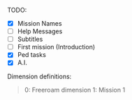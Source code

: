 TODO:
- [x] Mission Names
- [ ] Help Messages
- [ ] Subtitles
- [ ] First mission (Introduction)
- [x] Ped tasks
- [x] A.I.

Dimension definitions:
>0: Freeroam dimension
>1: Mission 1
